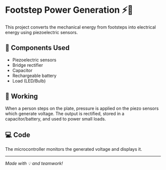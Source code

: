 # Footstep Power Generation ⚡👣

This project converts the mechanical energy from footsteps into electrical energy using piezoelectric sensors.

## 🔧 Components Used
- Piezoelectric sensors
- Bridge rectifier
- Capacitor
- Rechargeable battery
- Load (LED/Bulb)

## 🧠 Working
When a person steps on the plate, pressure is applied on the piezo sensors which generate voltage. The output is rectified, stored in a capacitor/battery, and used to power small loads.

## 💻 Code
The microcontroller monitors the generated voltage and displays it.

---
*Made with 💡 and teamwork!*

